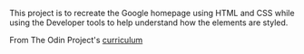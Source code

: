 This project is to recreate the Google homepage using HTML and CSS while using the Developer tools to help understand how the elements are styled.

From The Odin Project's [curriculum](http://www.theodinproject.com/courses/web-development-101/lessons/html-css)